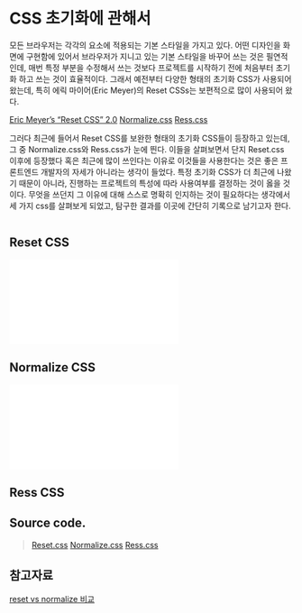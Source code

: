 # CSS 초기화에 관해서

모든 브라우저는 각각의 요소에 적용되는 기본 스타일을 가지고 있다. 어떤 디자인을 화면에 구현함에 있어서 브라우저가 지니고 있는 기본 스타일을 바꾸어 쓰는 것은 필연적인데, 매번 특정 부분을 수정해서 쓰는 것보다 프로젝트를 시작하기 전에 처음부터 초기화 하고 쓰는 것이 효율적이다. 그래서 예전부터 다양한 형태의 초기화 CSS가 사용되어 왔는데, 특히 에릭 마이어(Eric Meyer)의 Reset CSSs는 보편적으로 많이 사용되어 왔다.


[Eric Meyer’s “Reset CSS” 2.0](http://cssreset.com/scripts/eric-meyer-reset-css/)
[Normalize.css](https://necolas.github.io/normalize.css/)
[Ress.css](https://github.com/filipelinhares/ress)

그러다 최근에 들어서 Reset CSS를 보완한 형태의 초기화 CSS들이 등장하고 있는데, 그 중 Normalize.css와 Ress.css가 눈에 띈다. 이들을 살펴보면서 단지 Reset.css 이후에 등장했다 혹은 최근에 많이 쓰인다는 이유로 이것들을 사용한다는 것은 좋은 프론트엔드 개발자의 자세가 아니라는 생각이 들었다. 특정 초기화 CSS가 더 최근에 나왔기 때문이 아니라, 진행하는 프로젝트의 특성에 따라 사용여부를 결정하는 것이 옳을 것이다. 무엇을 쓰던지 그 이유에 대해 스스로 명확히 인지하는 것이 필요하다는 생각에서 세 가지 css를 살펴보게 되었고, 탐구한 결과를 이곳에 간단히 기록으로 남기고자 한다.

```html

```

## Reset CSS
![Reset.css Result](/images/reset.css)

## Normalize CSS
![Normalize Result](/images/normalize.css)

## Ress CSS







## Source code.
>[Reset.css](./reset-css.md)
[Normalize.css](./normalize-css.md)
[Ress.css](./ress-css.md)

## 참고자료
[reset vs normalize 비교](https://codepen.io/zachwolf/pen/bdZMZj/)

